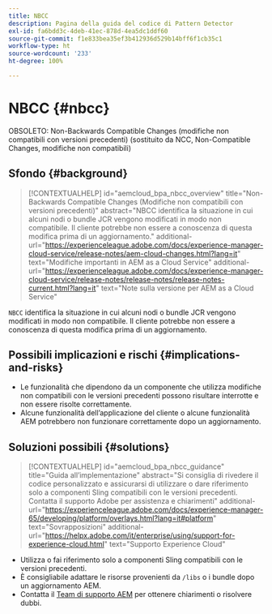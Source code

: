 ```yaml
---
title: NBCC
description: Pagina della guida del codice di Pattern Detector
exl-id: fa6bdd3c-4deb-41ec-878d-4ea5dc1ddf60
source-git-commit: f1e833bea35ef3b412936d529b14bff6f1cb35c1
workflow-type: ht
source-wordcount: '233'
ht-degree: 100%

---
```


# NBCC {#nbcc}

OBSOLETO: Non-Backwards Compatible Changes (modifiche non compatibili con versioni precedenti) (sostituito da NCC, Non-Compatible Changes, modifiche non compatibili)

## Sfondo {#background}

>[!CONTEXTUALHELP]
>id="aemcloud_bpa_nbcc_overview"
>title="Non-Backwards Compatible Changes (Modifiche non compatibili con versioni precedenti)"
>abstract="NBCC identifica la situazione in cui alcuni nodi o bundle JCR vengono modificati in modo non compatibile. Il cliente potrebbe non essere a conoscenza di questa modifica prima di un aggiornamento."
>additional-url="https://experienceleague.adobe.com/docs/experience-manager-cloud-service/release-notes/aem-cloud-changes.html?lang=it" text="Modifiche importanti in AEM as a Cloud Service"
>additional-url="https://experienceleague.adobe.com/docs/experience-manager-cloud-service/release-notes/release-notes/release-notes-current.html?lang=it" text="Note sulla versione per AEM as a Cloud Service"

`NBCC` identifica la situazione in cui alcuni nodi o bundle JCR vengono modificati in modo non compatibile. Il cliente potrebbe non essere a conoscenza di questa modifica prima di un aggiornamento.

## Possibili implicazioni e rischi {#implications-and-risks}

* Le funzionalità che dipendono da un componente che utilizza modifiche non compatibili con le versioni precedenti possono risultare interrotte e non essere risolte correttamente.
* Alcune funzionalità dell’applicazione del cliente o alcune funzionalità AEM potrebbero non funzionare correttamente dopo un aggiornamento.

## Soluzioni possibili {#solutions}

>[!CONTEXTUALHELP]
>id="aemcloud_bpa_nbcc_guidance"
>title="Guida all’implementazione"
>abstract="Si consiglia di rivedere il codice personalizzato e assicurarsi di utilizzare o dare riferimento solo a componenti Sling compatibili con le versioni precedenti. Contatta il supporto Adobe per assistenza e chiarimenti"
>additional-url="https://experienceleague.adobe.com/docs/experience-manager-65/developing/platform/overlays.html?lang=it#platform" text="Sovrapposizioni"
>additional-url="https://helpx.adobe.com/it/enterprise/using/support-for-experience-cloud.html" text="Supporto Experience Cloud"

* Utilizza o fai riferimento solo a componenti Sling compatibili con le versioni precedenti.
* È consigliabile adattare le risorse provenienti da `/libs` o i bundle dopo un aggiornamento AEM.
* Contatta il [Team di supporto AEM](https://helpx.adobe.com/it/enterprise/using/support-for-experience-cloud.html) per ottenere chiarimenti o risolvere dubbi.
